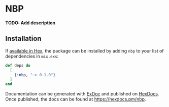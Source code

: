 # NBP

**TODO: Add description**

## Installation

If [available in Hex](https://hex.pm/docs/publish), the package can be installed
by adding `nbp` to your list of dependencies in `mix.exs`:

```elixir
def deps do
  [
    {:nbp, "~> 0.1.0"}
  ]
end
```

Documentation can be generated with [ExDoc](https://github.com/elixir-lang/ex_doc)
and published on [HexDocs](https://hexdocs.pm). Once published, the docs can
be found at <https://hexdocs.pm/nbp>.

